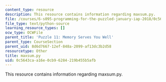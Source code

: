 ```yaml
---
content_type: resource
description: This resource contains information regarding maxsum.py.
file: /courses/6-s095-programming-for-the-puzzled-january-iap-2018/0c5643caa16e0cb96284219b455b5afb_maxsum.py
file_type: text/python-source
learning_resource_types: []
ocw_type: OCWFile
parent_title: 'Puzzle 11: Memory Serves You Well'
parent_type: CourseSection
parent_uid: 8d6d7667-12ef-848a-2099-af13dc3b2d58
resourcetype: Other
title: maxsum.py
uid: 0c5643ca-a16e-0cb9-6284-219b455b5afb
---
```

This resource contains information regarding maxsum.py.

